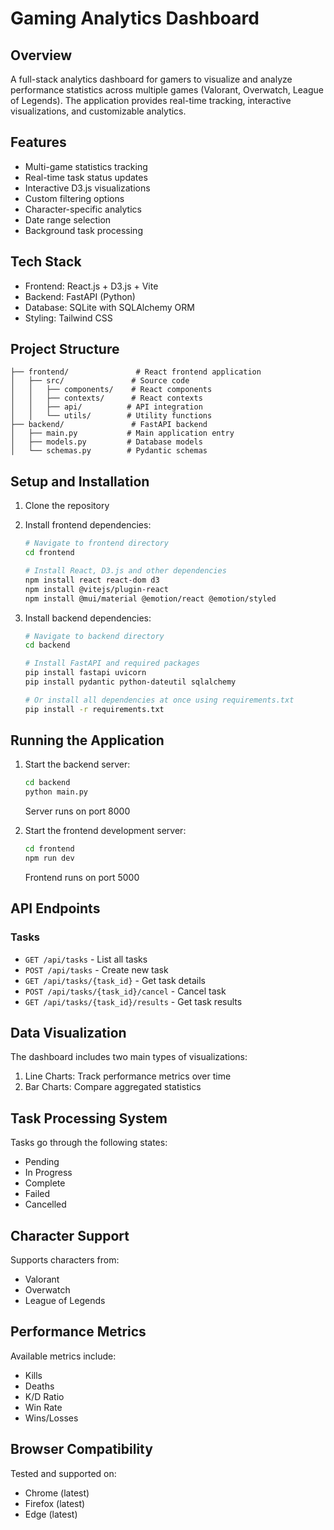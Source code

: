 
# Gaming Analytics Dashboard

## Overview
A full-stack analytics dashboard for gamers to visualize and analyze performance statistics across multiple games (Valorant, Overwatch, League of Legends). The application provides real-time tracking, interactive visualizations, and customizable analytics.

## Features
- Multi-game statistics tracking
- Real-time task status updates
- Interactive D3.js visualizations
- Custom filtering options
- Character-specific analytics
- Date range selection
- Background task processing

## Tech Stack
- Frontend: React.js + D3.js + Vite
- Backend: FastAPI (Python)
- Database: SQLite with SQLAlchemy ORM
- Styling: Tailwind CSS

## Project Structure
```
├── frontend/               # React frontend application
│   ├── src/               # Source code
│   │   ├── components/    # React components
│   │   ├── contexts/      # React contexts
│   │   ├── api/          # API integration
│   │   └── utils/        # Utility functions
├── backend/               # FastAPI backend
│   ├── main.py           # Main application entry
│   ├── models.py         # Database models
│   └── schemas.py        # Pydantic schemas
```

## Setup and Installation

1. Clone the repository

2. Install frontend dependencies:
   ```bash
   # Navigate to frontend directory
   cd frontend
   
   # Install React, D3.js and other dependencies
   npm install react react-dom d3
   npm install @vitejs/plugin-react
   npm install @mui/material @emotion/react @emotion/styled
   ```

3. Install backend dependencies:
   ```bash
   # Navigate to backend directory
   cd backend
   
   # Install FastAPI and required packages
   pip install fastapi uvicorn 
   pip install pydantic python-dateutil sqlalchemy
   
   # Or install all dependencies at once using requirements.txt
   pip install -r requirements.txt
   ```

## Running the Application

1. Start the backend server:
   ```bash
   cd backend
   python main.py
   ```
   Server runs on port 8000

2. Start the frontend development server:
   ```bash
   cd frontend
   npm run dev
   ```
   Frontend runs on port 5000

## API Endpoints

### Tasks
- `GET /api/tasks` - List all tasks
- `POST /api/tasks` - Create new task
- `GET /api/tasks/{task_id}` - Get task details
- `POST /api/tasks/{task_id}/cancel` - Cancel task
- `GET /api/tasks/{task_id}/results` - Get task results

## Data Visualization

The dashboard includes two main types of visualizations:
1. Line Charts: Track performance metrics over time
2. Bar Charts: Compare aggregated statistics

## Task Processing System

Tasks go through the following states:
- Pending
- In Progress
- Complete
- Failed
- Cancelled

## Character Support

Supports characters from:
- Valorant
- Overwatch
- League of Legends

## Performance Metrics

Available metrics include:
- Kills
- Deaths
- K/D Ratio
- Win Rate
- Wins/Losses

## Browser Compatibility

Tested and supported on:
- Chrome (latest)
- Firefox (latest)
- Edge (latest)
